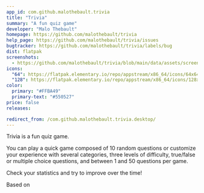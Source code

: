 ```yaml
---
app_id: com.github.malothebault.trivia
title: "Trivia"
summary: "A fun quiz game"
developer: "Malo Thebault"
homepage: https://github.com/malothebault/trivia
help_page: https://github.com/malothebault/trivia/issues
bugtracker: https://github.com/malothebault/trivia/labels/bug
dist: flatpak
screenshots:
  - https://github.com/malothebault/trivia/blob/main/data/assets/screenshot_question.png
icons:
  "64": https://flatpak.elementary.io/repo/appstream/x86_64/icons/64x64/com.github.malothebault.trivia.png
  "128": https://flatpak.elementary.io/repo/appstream/x86_64/icons/128x128/com.github.malothebault.trivia.png
color:
  primary: "#FFBA49"
  primary-text: "#550527"
price: false
releases:

redirect_from: /com.github.malothebault.trivia.desktop/
---
```


<p>Trivia is a fun quiz game.</p>
<p>You can play a quick game composed of 10 random questions or customize your experience with several categories, three levels of difficulty, true/false or multiple choice questions, and between 1 and 50 questions per game.</p>
<p>Check your statistics and try to improve over the time!</p>
<p>Based on</p>
